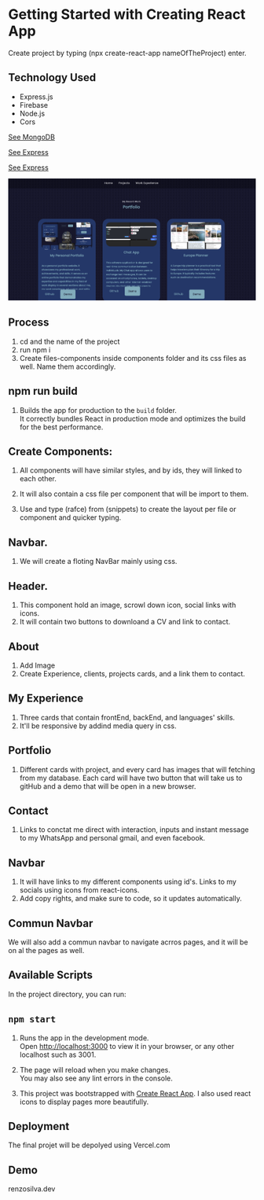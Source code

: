 # Getting Started with Creating React App

Create project by typing (npx create-react-app   nameOfTheProject) enter.

## Technology Used
* Express.js
* Firebase
* Node.js
* Cors

[See MongoDB](https://www.mongodb.com/)

[See Express](https://expressjs.com/)

[See Express](https://firebase.google.com/)

![My Image](././src/assets/readMe.png)


## Process

1. cd and the name of the project
2. run npm i
3. Create files-components inside components folder and its css files as well. Name them accordingly.

## npm run build

1. Builds the app for production to the `build` folder.\
It correctly bundles React in production mode and optimizes the build for the best performance.

## Create Components:
1. All components will have   similar styles, and by ids, they will linked to each other.

2. It will also contain a css file per component that will be import to them.

3. Use and type (rafce) from (snippets) to create the layout per file or component and quicker typing.

## Navbar.
1. We will create a floting NavBar mainly using css.

## Header.
1. This component hold an image, scrowl down  icon, social links with icons.
2. It will contain two buttons to downloand a CV and link to contact.

##  About
1. Add Image
2. Create Experience, clients,  projects cards, and a link them to contact.

## My Experience
1. Three cards that contain frontEnd, backEnd, and languages' skills.
2. It'll be responsive by addind media query in css.

## Portfolio
1. Different cards with project, and every card has images that will fetching from my database. Each card will have two button that will take us to gitHub and a demo that will be open in a new browser.

## Contact
1. Links to conctat me direct with interaction, inputs and instant message to my WhatsApp and personal gmail, and even facebook. 

## Navbar
1. It will have links to my different components using id's. Links to my socials using icons from react-icons.
2. Add copy rights, and make sure to code, so it updates automatically.

## Commun Navbar
We will also add a commun navbar to navigate acrros pages, and it will be on al the pages as well.

## Available Scripts

In the project directory, you can run:

## `npm start`

1. Runs the app in the development mode.\
Open [http://localhost:3000](http://localhost:3000) to view it in your browser, or any other localhost such as 3001.

2. The page will reload when you make changes.\
You may also see any lint errors in the console.

3. This project was bootstrapped with [Create React App](https://github.com/facebook/create-react-app).
I also used react icons to display pages more beautifully.

## Deployment
The final projet will be depolyed using Vercel.com

## Demo
renzosilva.dev
